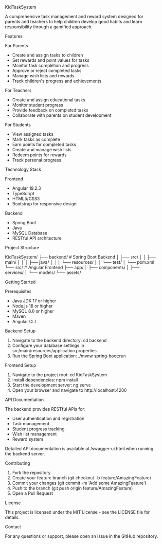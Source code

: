 KidTaskSystem

A comprehensive task management and reward system designed for parents and teachers to help children develop good habits and learn responsibility through a gamified approach.

Features

For Parents
- Create and assign tasks to children
- Set rewards and point values for tasks
- Monitor task completion and progress
- Approve or reject completed tasks
- Manage wish lists and rewards
- Track children's progress and achievements

For Teachers
- Create and assign educational tasks
- Monitor student progress
- Provide feedback on completed tasks
- Collaborate with parents on student development

For Students
- View assigned tasks
- Mark tasks as complete
- Earn points for completed tasks
- Create and manage wish lists
- Redeem points for rewards
- Track personal progress

Technology Stack

Frontend
- Angular 19.2.3
- TypeScript
- HTML5/CSS3
- Bootstrap for responsive design

Backend
- Spring Boot
- Java
- MySQL Database
- RESTful API architecture

Project Structure

KidTaskSystem/
├── backend/           # Spring Boot Backend
│   ├── src/
│   │   ├── main/
│   │   │   ├── java/
│   │   │   └── resources/
│   │   └── test/
│   └── pom.xml
└── src/              # Angular Frontend
    ├── app/
    │   ├── components/
    │   ├── services/
    │   └── models/
    └── assets/

Getting Started

Prerequisites
- Java JDK 17 or higher
- Node.js 18 or higher
- MySQL 8.0 or higher
- Maven
- Angular CLI

Backend Setup
1. Navigate to the backend directory:
   cd backend
2. Configure your database settings in src/main/resources/application.properties
3. Run the Spring Boot application:
   ./mvnw spring-boot:run

Frontend Setup
1. Navigate to the project root:
   cd KidTaskSystem
2. Install dependencies:
   npm install
3. Start the development server:
   ng serve
4. Open your browser and navigate to http://localhost:4200

API Documentation

The backend provides RESTful APIs for:
- User authentication and registration
- Task management
- Student progress tracking
- Wish list management
- Reward system

Detailed API documentation is available at /swagger-ui.html when running the backend server.

Contributing

1. Fork the repository
2. Create your feature branch (git checkout -b feature/AmazingFeature)
3. Commit your changes (git commit -m 'Add some AmazingFeature')
4. Push to the branch (git push origin feature/AmazingFeature)
5. Open a Pull Request

License

This project is licensed under the MIT License - see the LICENSE file for details.

Contact

For any questions or support, please open an issue in the GitHub repository.
